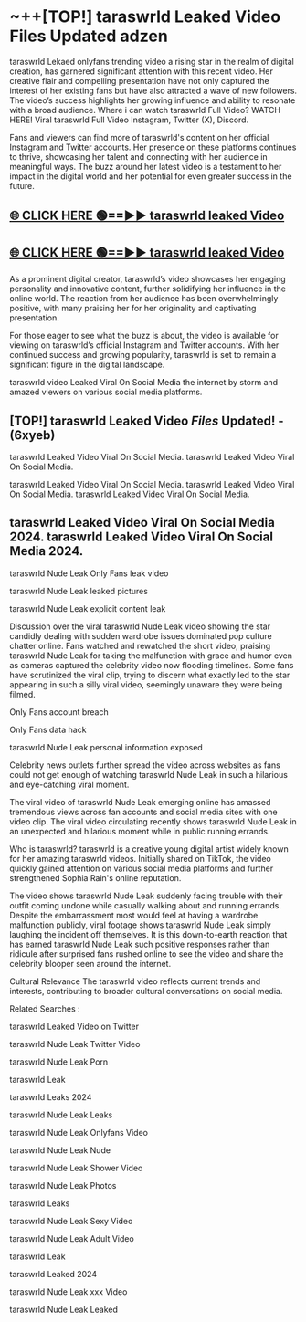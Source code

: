 # ~++[TOP!] taraswrld Leaked Video Files Updated adzen

 taraswrld Lekaed onlyfans trending video a rising star in the realm of digital creation, has garnered significant attention with this recent video. Her creative flair and compelling presentation have not only captured the interest of her existing fans but have also attracted a wave of new followers. The video’s success highlights her growing influence and ability to resonate with a broad audience.
Where i can watch  taraswrld Full Video? WATCH HERE! Viral  taraswrld Full Video Instagram, Twitter (X), Discord.


Fans and viewers can find more of  taraswrld's content on her official Instagram and Twitter accounts. Her presence on these platforms continues to thrive, showcasing her talent and connecting with her audience in meaningful ways. The buzz around her latest video is a testament to her impact in the digital world and her potential for even greater success in the future.


## [🌐 CLICK HERE 🟢==►►  taraswrld leaked Video ](https://onlyclips.site?title=taraswrld&ref=git)

## [🌐 CLICK HERE 🟢==►►  taraswrld leaked Video ](https://onlyclips.site?title=taraswrld&ref=git)


As a prominent digital creator,  taraswrld’s video showcases her engaging personality and innovative content, further solidifying her influence in the online world. The reaction from her audience has been overwhelmingly positive, with many praising her for her originality and captivating presentation.

For those eager to see what the buzz is about, the video is available for viewing on  taraswrld’s official Instagram and Twitter accounts. With her continued success and growing popularity,  taraswrld is set to remain a significant figure in the digital landscape.


  taraswrld video Leaked Viral On Social Media the internet by storm and amazed viewers on various social media platforms.


## [TOP!]  taraswrld Leaked Video *Files* Updated! - (6xyeb) 

 taraswrld Leaked Video Viral On Social Media. taraswrld Leaked Video Viral On Social Media.

 taraswrld Leaked Video Viral On Social Media. taraswrld Leaked Video Viral On Social Media. taraswrld Leaked Video Viral On Social Media.


##  taraswrld Leaked Video Viral On Social Media 2024. taraswrld Leaked Video Viral On Social Media 2024.
 taraswrld Nude Leak Only Fans leak video

 taraswrld Nude Leak leaked pictures

 taraswrld Nude Leak explicit content leak

Discussion over the viral  taraswrld Nude Leak video showing the star candidly dealing with sudden wardrobe issues dominated pop culture chatter online. Fans watched and rewatched the short video, praising  taraswrld Nude Leak for taking the malfunction with grace and humor even as cameras captured the celebrity video now flooding timelines. Some fans have scrutinized the viral clip, trying to discern what exactly led to the star appearing in such a silly viral video, seemingly unaware they were being filmed.


Only Fans account breach

Only Fans data hack

 taraswrld Nude Leak personal information exposed

Celebrity news outlets further spread the video across websites as fans could not get enough of watching  taraswrld Nude Leak in such a hilarious and eye-catching viral moment.


The viral video of  taraswrld Nude Leak emerging online has amassed tremendous views across fan accounts and social media sites with one video clip. The viral video circulating recently shows  taraswrld Nude Leak in an unexpected and hilarious moment while in public running errands.


Who is  taraswrld?  taraswrld is a creative young digital artist widely known for her amazing  taraswrld videos. Initially shared on TikTok, the video quickly gained attention on various social media platforms and further strengthened Sophia Rain's online reputation.

The video shows  taraswrld Nude Leak suddenly facing trouble with their outfit coming undone while casually walking about and running errands. Despite the embarrassment most would feel at having a wardrobe malfunction publicly, viral footage shows  taraswrld Nude Leak simply laughing the incident off themselves. It is this down-to-earth reaction that has earned  taraswrld Nude Leak such positive responses rather than ridicule after surprised fans rushed online to see the video and share the celebrity blooper seen around the internet.

Cultural Relevance The  taraswrld video reflects current trends and interests, contributing to broader cultural conversations on social media.

Related Searches :

 taraswrld Leaked Video on Twitter

 taraswrld Nude Leak Twitter Video

 taraswrld Nude Leak Porn

 taraswrld Leak 

 taraswrld Leaks 2024

 taraswrld Nude Leak Leaks

 taraswrld Nude Leak Onlyfans Video

 taraswrld Nude Leak Nude

 taraswrld Nude Leak Shower Video

 taraswrld Nude Leak Photos

 taraswrld Leaks

 taraswrld Nude Leak Sexy Video

 taraswrld Nude Leak Adult Video

 taraswrld Leak

 taraswrld Leaked 2024

 taraswrld Nude Leak xxx Video

 taraswrld Nude Leak Leaked